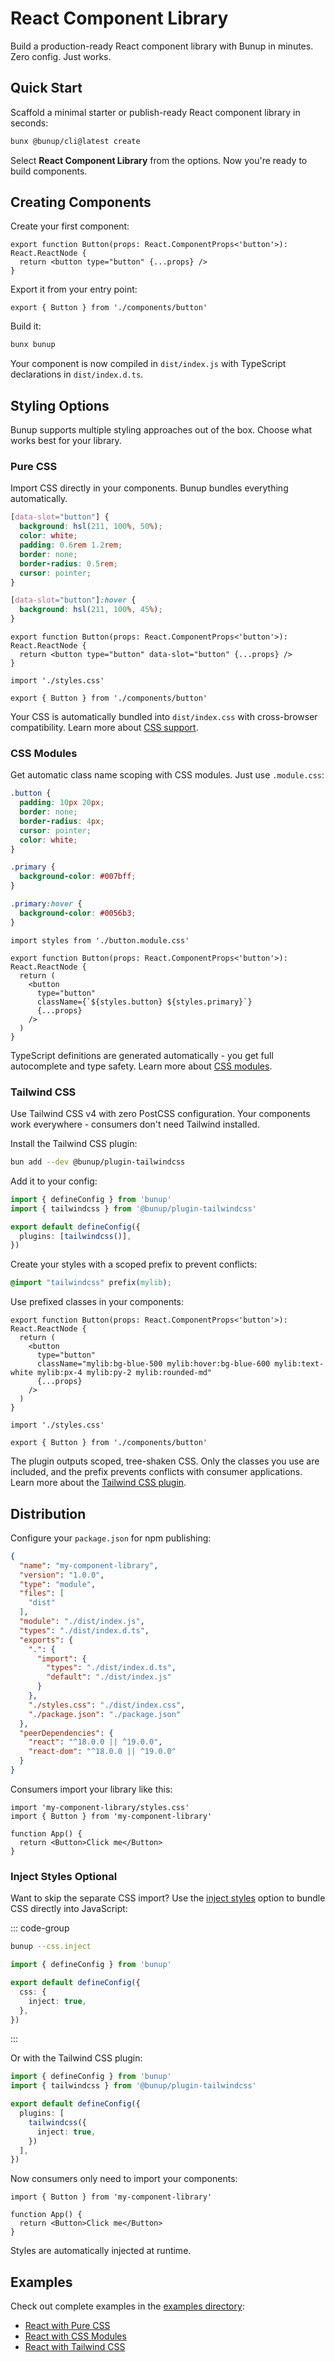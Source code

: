 # React Component Library

Build a production-ready React component library with Bunup in minutes. Zero config. Just works.

## Quick Start

Scaffold a minimal starter or publish-ready React component library in seconds:

```sh
bunx @bunup/cli@latest create
```

Select **React Component Library** from the options. Now you're ready to build components.

## Creating Components

Create your first component:

```tsx [src/components/button.tsx]
export function Button(props: React.ComponentProps<'button'>): React.ReactNode {
  return <button type="button" {...props} />
}
```

Export it from your entry point:

```tsx [src/index.tsx]
export { Button } from './components/button'
```

Build it:

```bash
bunx bunup
```

Your component is now compiled in `dist/index.js` with TypeScript declarations in `dist/index.d.ts`.

## Styling Options

Bunup supports multiple styling approaches out of the box. Choose what works best for your library.

### Pure CSS

Import CSS directly in your components. Bunup bundles everything automatically.

```css [src/styles.css]
[data-slot="button"] {
  background: hsl(211, 100%, 50%);
  color: white;
  padding: 0.6rem 1.2rem;
  border: none;
  border-radius: 0.5rem;
  cursor: pointer;
}

[data-slot="button"]:hover {
  background: hsl(211, 100%, 45%);
}
```

```tsx [src/components/button.tsx]
export function Button(props: React.ComponentProps<'button'>): React.ReactNode {
  return <button type="button" data-slot="button" {...props} />
}
```

```tsx [src/index.tsx]
import './styles.css'

export { Button } from './components/button'
```

Your CSS is automatically bundled into `dist/index.css` with cross-browser compatibility. Learn more about [CSS support](/docs/guide/css).

### CSS Modules

Get automatic class name scoping with CSS modules. Just use `.module.css`:

```css [src/components/button.module.css]
.button {
  padding: 10px 20px;
  border: none;
  border-radius: 4px;
  cursor: pointer;
  color: white;
}

.primary {
  background-color: #007bff;
}

.primary:hover {
  background-color: #0056b3;
}
```

```tsx [src/components/button.tsx]
import styles from './button.module.css'

export function Button(props: React.ComponentProps<'button'>): React.ReactNode {
  return (
    <button
      type="button"
      className={`${styles.button} ${styles.primary}`}
      {...props}
    />
  )
}
```

TypeScript definitions are generated automatically - you get full autocomplete and type safety. Learn more about [CSS modules](/docs/guide/css#css-modules).

### Tailwind CSS

Use Tailwind CSS v4 with zero PostCSS configuration. Your components work everywhere - consumers don't need Tailwind installed.

Install the Tailwind CSS plugin:

```bash
bun add --dev @bunup/plugin-tailwindcss
```

Add it to your config:

```ts [bunup.config.ts]
import { defineConfig } from 'bunup'
import { tailwindcss } from '@bunup/plugin-tailwindcss'

export default defineConfig({
  plugins: [tailwindcss()],
})
```

Create your styles with a scoped prefix to prevent conflicts:

```css [src/styles.css]
@import "tailwindcss" prefix(mylib);
```

Use prefixed classes in your components:

```tsx [src/components/button.tsx]
export function Button(props: React.ComponentProps<'button'>): React.ReactNode {
  return (
    <button
      type="button"
      className="mylib:bg-blue-500 mylib:hover:bg-blue-600 mylib:text-white mylib:px-4 mylib:py-2 mylib:rounded-md"
      {...props}
    />
  )
}
```

```tsx [src/index.tsx]
import './styles.css'

export { Button } from './components/button'
```

The plugin outputs scoped, tree-shaken CSS. Only the classes you use are included, and the prefix prevents conflicts with consumer applications. Learn more about the [Tailwind CSS plugin](/docs/builtin-plugins/tailwindcss).

## Distribution

Configure your `package.json` for npm publishing:

```json [package.json]
{
  "name": "my-component-library",
  "version": "1.0.0",
  "type": "module",
  "files": [
    "dist"
  ],
  "module": "./dist/index.js",
  "types": "./dist/index.d.ts",
  "exports": {
    ".": {
      "import": {
        "types": "./dist/index.d.ts",
        "default": "./dist/index.js"
      }
    },
    "./styles.css": "./dist/index.css",
    "./package.json": "./package.json"
  },
  "peerDependencies": {
    "react": "^18.0.0 || ^19.0.0",
    "react-dom": "^18.0.0 || ^19.0.0"
  }
}
```

Consumers import your library like this:

```tsx
import 'my-component-library/styles.css'
import { Button } from 'my-component-library'

function App() {
  return <Button>Click me</Button>
}
```

### Inject Styles <Badge>Optional</Badge>

Want to skip the separate CSS import? Use the [inject styles](/docs/extra-options/inject-styles) option to bundle CSS directly into JavaScript:

::: code-group

```sh [CLI]
bunup --css.inject
```

```ts [bunup.config.ts]
import { defineConfig } from 'bunup'

export default defineConfig({
  css: {
    inject: true,
  },
})
```

:::

Or with the Tailwind CSS plugin:

```ts [bunup.config.ts]
import { defineConfig } from 'bunup'
import { tailwindcss } from '@bunup/plugin-tailwindcss'

export default defineConfig({
  plugins: [
    tailwindcss({
      inject: true,
    })
  ],
})
```

Now consumers only need to import your components:

```tsx
import { Button } from 'my-component-library'

function App() {
  return <Button>Click me</Button>
}
```

Styles are automatically injected at runtime.

## Examples

Check out complete examples in the [examples directory](https://github.com/bunup/bunup/tree/main/examples):

- [React with Pure CSS](https://github.com/bunup/bunup/tree/main/examples/react-with-pure-css)
- [React with CSS Modules](https://github.com/bunup/bunup/tree/main/examples/react-with-css-modules)
- [React with Tailwind CSS](https://github.com/bunup/bunup/tree/main/examples/react-with-tailwindcss)
